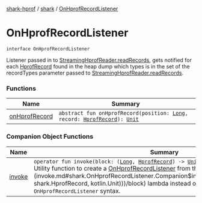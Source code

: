 [shark-hprof](../../index.md) / [shark](../index.md) / [OnHprofRecordListener](./index.md)

# OnHprofRecordListener

`interface OnHprofRecordListener`

Listener passed in to [StreamingHprofReader.readRecords](../-streaming-hprof-reader/read-records.md), gets notified for each [HprofRecord](../-hprof-record/index.md)
found in the heap dump which types is in the set of the recordTypes parameter passed to
[StreamingHprofReader.readRecords](../-streaming-hprof-reader/read-records.md).

### Functions

| Name | Summary |
|---|---|
| [onHprofRecord](on-hprof-record.md) | `abstract fun onHprofRecord(position: `[`Long`](https://kotlinlang.org/api/latest/jvm/stdlib/kotlin/-long/index.html)`, record: `[`HprofRecord`](../-hprof-record/index.md)`): `[`Unit`](https://kotlinlang.org/api/latest/jvm/stdlib/kotlin/-unit/index.html) |

### Companion Object Functions

| Name | Summary |
|---|---|
| [invoke](invoke.md) | `operator fun invoke(block: (`[`Long`](https://kotlinlang.org/api/latest/jvm/stdlib/kotlin/-long/index.html)`, `[`HprofRecord`](../-hprof-record/index.md)`) -> `[`Unit`](https://kotlinlang.org/api/latest/jvm/stdlib/kotlin/-unit/index.html)`): `[`OnHprofRecordListener`](./index.md)<br>Utility function to create a [OnHprofRecordListener](./index.md) from the passed in [block](invoke.md#shark.OnHprofRecordListener.Companion$invoke(kotlin.Function2((kotlin.Long, shark.HprofRecord, kotlin.Unit)))/block) lambda instead of using the anonymous `object : OnHprofRecordListener` syntax. |
